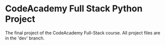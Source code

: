 # CodeAcademy Full Stack Python Project
The final project of the CodeAcademy Full-Stack course. All project files are in the 'dev' branch.
